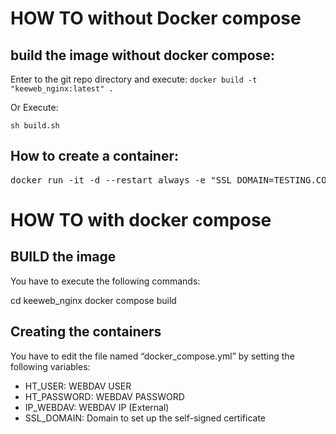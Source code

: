 # HOW TO without Docker compose

## build the image without docker compose:

Enter to the git repo directory and execute:
```docker build -t "keeweb_nginx:latest" .```

Or Execute:
```
sh build.sh
```
## How to create a container:
<pre>
docker run -it -d --restart always -e "SSL_DOMAIN=TESTING.COM" -e "IP_WEBDAV=WRITE_THE_IP" -e "HT_USER=put_your_user_here" -e "HT_PASSWORD=put_your_password_here" -p 443:443 -p 80:80--name keeweb --hostname keeweb keeweb_nginx:latest
</pre>

# HOW TO with docker compose

## BUILD the image
You have to execute the following commands:

cd keeweb_nginx
docker compose build

## Creating the containers

You have to edit the file named “docker_compose.yml” by setting the following variables:

- HT_USER: WEBDAV USER
- HT_PASSWORD: WEBDAV PASSWORD
- IP_WEBDAV: WEBDAV IP (External)
- SSL_DOMAIN: Domain to set up the self-signed certificate
